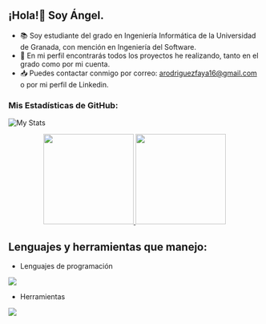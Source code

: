 ## ¡Hola!👋 Soy Ángel.

- 📚 Soy estudiante del grado en Ingeniería Informática de la Universidad de Granada, con mención en Ingeniería del Software.
- 🔎 En mi perfil encontrarás todos los proyectos he realizando, tanto en el grado como por mi cuenta.
- 📥 Puedes contactar conmigo por correo: arodriguezfaya16@gmail.com o por mi perfil de Linkedin.
<!--
**AngelRodriguezFaya/AngelRodriguezFaya** is a ✨ _special_ ✨ repository because its `README.md` (this file) appears on your GitHub profile.

Here are some ideas to get you started:

- 🔭 I’m currently working on ...
- 🌱 I’m currently learning ...
- 👯 I’m looking to collaborate on ...
- 🤔 I’m looking for help with ...
- 💬 Ask me about ...
- 📫 How to reach me: ...
- 😄 Pronouns: ...
- ⚡ Fun fact: ...
-->

### Mis Estadísticas de GitHub:</h3>
![My Stats](https://github-readme-stats.vercel.app/api?username=AngelRodriguezFaya&theme=catppuccin_latte&show_icons=true&hide_border=true&count_private=true)

<p align="center">
<a href="https://github.com/AngelRodriguezFaya">
  <img height="180em" src="https://github-readme-stats.vercel.app/api?username=AngelRodriguezFaya&theme=catppuccin_latte&show_icons=true&hide_border=true&count_private=true"/>
  <img height="180em" src="https://github-readme-stats.vercel.app/api/top-langs/?username=AngelRodriguezFaya&layout=donut-vertical"/>
</a>
</p>

## Lenguajes y herramientas que manejo:</h3>

- Lenguajes de programación
<p align="left">
  <a href="https://skillicons.dev">
    <img src="https://skillicons.dev/icons?i=cpp,r,java,ruby" />
  </a>
</p>

- Herramientas
<p align="left">
  <a href="https://skillicons.dev">
    <img src="https://skillicons.dev/icons?i=git,github,vscode,clion,linux" />
  </a>
</p>

<!--
<br/>
<img src="https://i.imgur.com/dBaSKWF.gif" height="20" width="100%">
<!--
